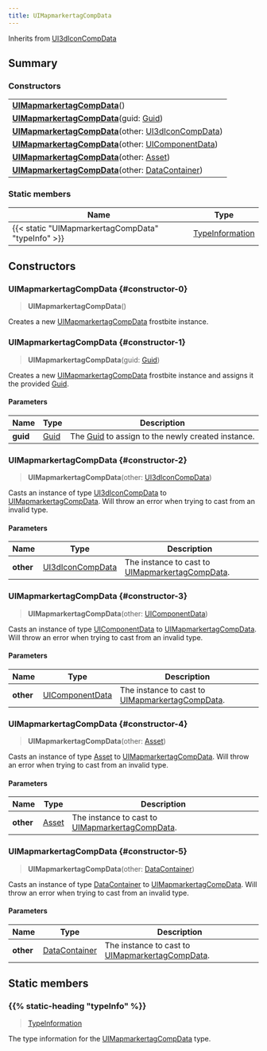 ```yaml
---
title: UIMapmarkertagCompData
---
```


Inherits from 
[UI3dIconCompData](/vext/ref/fb/ui3diconcompdata)

## Summary
### Constructors
| |
| ----------- |
| **[UIMapmarkertagCompData](#constructor-0)**() |
| **[UIMapmarkertagCompData](#constructor-1)**(guid: [Guid](/vext/ref/shared/class/guid)) |
| **[UIMapmarkertagCompData](#constructor-2)**(other: [UI3dIconCompData](/vext/ref/fb/ui3diconcompdata)) |
| **[UIMapmarkertagCompData](#constructor-3)**(other: [UIComponentData](/vext/ref/fb/uicomponentdata)) |
| **[UIMapmarkertagCompData](#constructor-4)**(other: [Asset](/vext/ref/fb/asset)) |
| **[UIMapmarkertagCompData](#constructor-5)**(other: [DataContainer](/vext/ref/shared/class/datacontainer)) |

### Static members
| Name | Type |
| ---- | ---- |
| {{< static "UIMapmarkertagCompData" "typeInfo" >}} | [TypeInformation](/vext/ref/shared/class/typeinformation) |

## Constructors
### UIMapmarkertagCompData {#constructor-0}
> **UIMapmarkertagCompData**()

Creates a new [UIMapmarkertagCompData](/vext/ref/fb/uimapmarkertagcompdata) frostbite instance.

### UIMapmarkertagCompData {#constructor-1}
> **UIMapmarkertagCompData**(guid: [Guid](/vext/ref/shared/class/guid))

Creates a new [UIMapmarkertagCompData](/vext/ref/fb/uimapmarkertagcompdata) frostbite instance and assigns it the provided [Guid](/vext/ref/shared/class/guid).

#### Parameters
| Name | Type | Description |
| ---- | ---- | ----------- |
| **guid** | [Guid](/vext/ref/shared/class/guid) | The [Guid](/vext/ref/shared/class/guid) to assign to the newly created instance. |

### UIMapmarkertagCompData {#constructor-2}
> **UIMapmarkertagCompData**(other: [UI3dIconCompData](/vext/ref/fb/ui3diconcompdata))

Casts an instance of type [UI3dIconCompData](/vext/ref/fb/ui3diconcompdata) to [UIMapmarkertagCompData](/vext/ref/fb/uimapmarkertagcompdata). Will throw an error when trying to cast from an invalid type.

#### Parameters
| Name | Type | Description |
| ---- | ---- | ----------- |
| **other** | [UI3dIconCompData](/vext/ref/fb/ui3diconcompdata) | The instance to cast to [UIMapmarkertagCompData](/vext/ref/fb/uimapmarkertagcompdata). |

### UIMapmarkertagCompData {#constructor-3}
> **UIMapmarkertagCompData**(other: [UIComponentData](/vext/ref/fb/uicomponentdata))

Casts an instance of type [UIComponentData](/vext/ref/fb/uicomponentdata) to [UIMapmarkertagCompData](/vext/ref/fb/uimapmarkertagcompdata). Will throw an error when trying to cast from an invalid type.

#### Parameters
| Name | Type | Description |
| ---- | ---- | ----------- |
| **other** | [UIComponentData](/vext/ref/fb/uicomponentdata) | The instance to cast to [UIMapmarkertagCompData](/vext/ref/fb/uimapmarkertagcompdata). |

### UIMapmarkertagCompData {#constructor-4}
> **UIMapmarkertagCompData**(other: [Asset](/vext/ref/fb/asset))

Casts an instance of type [Asset](/vext/ref/fb/asset) to [UIMapmarkertagCompData](/vext/ref/fb/uimapmarkertagcompdata). Will throw an error when trying to cast from an invalid type.

#### Parameters
| Name | Type | Description |
| ---- | ---- | ----------- |
| **other** | [Asset](/vext/ref/fb/asset) | The instance to cast to [UIMapmarkertagCompData](/vext/ref/fb/uimapmarkertagcompdata). |

### UIMapmarkertagCompData {#constructor-5}
> **UIMapmarkertagCompData**(other: [DataContainer](/vext/ref/shared/class/datacontainer))

Casts an instance of type [DataContainer](/vext/ref/shared/class/datacontainer) to [UIMapmarkertagCompData](/vext/ref/fb/uimapmarkertagcompdata). Will throw an error when trying to cast from an invalid type.

#### Parameters
| Name | Type | Description |
| ---- | ---- | ----------- |
| **other** | [DataContainer](/vext/ref/shared/class/datacontainer) | The instance to cast to [UIMapmarkertagCompData](/vext/ref/fb/uimapmarkertagcompdata). |

## Static members
### {{% static-heading "typeInfo" %}}
> [TypeInformation](/vext/ref/shared/class/typeinformation)

The type information for the [UIMapmarkertagCompData](/vext/ref/fb/uimapmarkertagcompdata) type.

